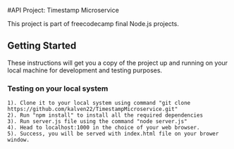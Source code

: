 #API Project: Timestamp Microservice

This project is part of freecodecamp final Node.js projects.

## Getting Started

These instructions will get you a copy of the project up and running on your local machine for development and testing purposes.


### Testing on your local system

```
1). Clone it to your local system using command "git clone https://github.com/kalven22/TimestampMicroservice.git"
2). Run "npm install" to install all the required dependencies
3). Run server.js file using the command "node server.js"
4). Head to localhost:1000 in the choice of your web browser.
5). Success, you will be served with index.html file on your brower window. 
```

